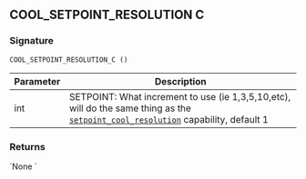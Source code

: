 ## COOL\_SETPOINT\_RESOLUTION C


### Signature

`COOL_SETPOINT_RESOLUTION_C ()`


| Parameter | Description |
| --- | --- |
| int | SETPOINT: What increment to use (ie 1,3,5,10,etc), will do the same thing as the [`setpoint_cool_resolution`][1] capability, default 1 |


### Returns

\`None
\`

[1]:	https://snap-one.github.io/docs-driverworks-proxyprotocol/#thermostat-capabilities